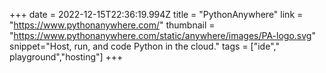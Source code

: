 +++
date = 2022-12-15T22:36:19.994Z
title = "PythonAnywhere"
link = "https://www.pythonanywhere.com/"
thumbnail = "https://www.pythonanywhere.com/static/anywhere/images/PA-logo.svg"
snippet="Host, run, and code Python in the cloud."
tags = ["ide"," playground","hosting"]
+++
